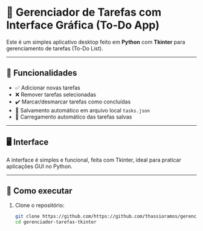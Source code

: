 # 📝 Gerenciador de Tarefas com Interface Gráfica (To-Do App)

Este é um simples aplicativo desktop feito em **Python** com **Tkinter** para gerenciamento de tarefas (To-Do List).

---

## 📌 Funcionalidades

- ✅ Adicionar novas tarefas
- ❌ Remover tarefas selecionadas
- ✔️ Marcar/desmarcar tarefas como concluídas
- 💾 Salvamento automático em arquivo local `tasks.json`
- 🔁 Carregamento automático das tarefas salvas

---

## 🖥️ Interface

A interface é simples e funcional, feita com Tkinter, ideal para praticar aplicações GUI no Python.

---

## 🚀 Como executar

1. Clone o repositório:
   ```bash
   git clone https://github.com/https://github.com/thassioramos/gerenciador-tarefas-tkinter
   cd gerenciador-tarefas-tkinter
